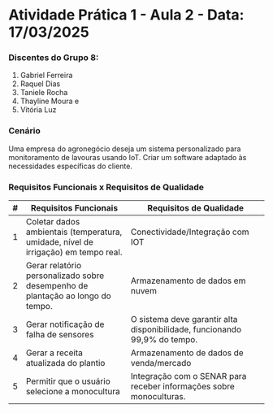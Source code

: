 # Atividade Prática 1 - Aula 2 - Data: 17/03/2025

### Discentes do Grupo 8:
1. Gabriel Ferreira
2. Raquel Dias
3. Taniele Rocha
4. Thayline Moura e
5. Vitória Luz

### Cenário

Uma empresa do agronegócio deseja um sistema personalizado para monitoramento de lavouras usando IoT.
Criar um software adaptado às necessidades específicas do cliente.

### Requisitos Funcionais x Requisitos de Qualidade

|#|Requisitos Funcionais|Requisitos de Qualidade|
|--|--|--|
|1|Coletar dados ambientais (temperatura, umidade, nível de irrigação) em tempo real.|Conectividade/Integração com IOT|
|2|Gerar relatório personalizado sobre desempenho de plantação ao longo do tempo.|Armazenamento de dados em nuvem|
|3|Gerar notificação de falha de sensores|O sistema deve garantir alta disponibilidade, funcionando 99,9% do tempo.|
|4|Gerar  a receita atualizada do plantio|Armazenamento de dados de venda/mercado|
|5|Permitir que o usuário selecione a monocultura|Integração com o SENAR para receber informações sobre monoculturas.|
